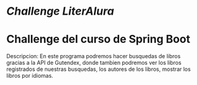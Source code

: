 *Challenge LiterAlura*
===========================================
Challenge del curso de Spring Boot
===========================================
Descripcion:
En este programa podremos hacer busquedas de libros gracias a
la API de Gutendex, donde tambien podremos ver los libros
registrados de nuestras busquedas, los autores de los libros,
mostrar los libros por idiomas.
